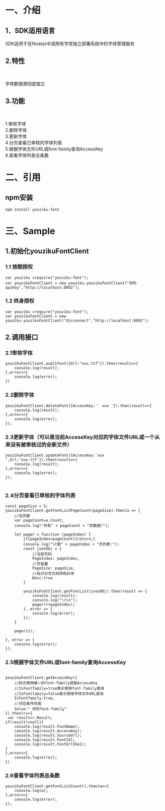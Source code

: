 # 一、介绍

## 1．SDK适用语言<br/>
SDK适用于在Nodejs中调用有字库独立部署系统中的字体管理服务

## 2.特性<br/>　　
字体数据源彻底独立

## 3.功能<br/>　　
1.审核字体 <br/>
2.删除字体 <br/>
3.更新字体 <br/>
4.分页查看已审核的字体列表<br/>
5.根据字体文件URL或font-family查询AccessKey<br/>
6.查看字体列表总条数 <br/>

# 二、引用
## npm安装
``` npm
npm install youziku-font
```

# 三、Sample
## 1.初始化youzikuFontClient
### 1.1 按期授权
``` node
var youziku =require("youziku-font");
var youzikuFontClient = new youziku.youzikuFontClient("你的apiKey","http://localhost:8092");
```
### 1.2 终身授权
``` node
var youziku =require("youziku-font");
var youzikuFontClient = new youziku.youzikuFontClient("disconnect","http://localhost:8092");
```

## 2.调用接口

### 2.1审核字体
``` node
youzikuFontClient.auditFont({Url:"xxx.ttf"}).then(result=>{
    console.log(result);
},error=>{
    console.log(error);
})

```

### 2.2删除字体
``` node
youzikuFontClient.deleteFont({AccessKey:'  xxx '}).then(result=>{
    console.log(result);
},error=>{
    console.log(error);
});

```

### 2.3更新字体（可以是当前AccessKey对应的字体文件URL或一个从来没有被审核过的全新文件）
``` node
youzikuFontClient.updateFont({AccessKey:'xxx ',Url:'xxx.ttf'}).then(result=>{
    console.log(result);
},error=>{
    console.log(error);
});
 
```

### 2.4分页查看已审核的字体列表
``` node 
const pageSize = 5;
youzikuFontClient.getFontListPageCount(pageSize).then(a => {
    //总页数
    var pageCount=a.Count;
    console.log("共有" + pageCount + "页数据!");

    let pager = function (pageIndex) {
        if(pageIndex>pageCount){return;}
        console.log("\t第" + pageIndex + "页列表:");
        const jsonObj = {
            //当前页码
            PageIndex: pageIndex,
            //页容量
            PageSize: pageSize,
            //标识分页为将序和升序
            Desc:true
        }

        youzikuFontClient.getFontList(jsonObj).then(result => {
            console.log(result);
            console.log("\r\n");
            pager(++pageIndex);
        }, error => {
            console.log(error);
        });
    }

    pager(1);

}, error => {
    console.log(error);
});

```
### 2.5根据字体文件URL或font-family查询AccessKey
``` node

youzikuFontClient.getAccessKey({
    //标识使用唯一的font-family获取AccessKey
    //IsFontfamily=true表示使用font-family查询
    //IsFontfamily=false表示使用字体文件URL查询
    IsFontfamily:true,
    //对应条件的值
    Value:" 你的font-family"
}).then(r=>{
 var result=r.Result;
if(result!=null){
    console.log(result.FontName);
    console.log(result.AccessKey);
    console.log(result.SourceUrl);
    console.log(result.FontId);
    console.log(result.FontUrlSha1);
}
},error=>{
    console.log(error);
})

```

### 2.6查看字体列表总条数
``` node 
youzikuFontClient.getFontListCount().then(a=>{
    console.log(a);
},error=>{
    console.log(error);
});

```
